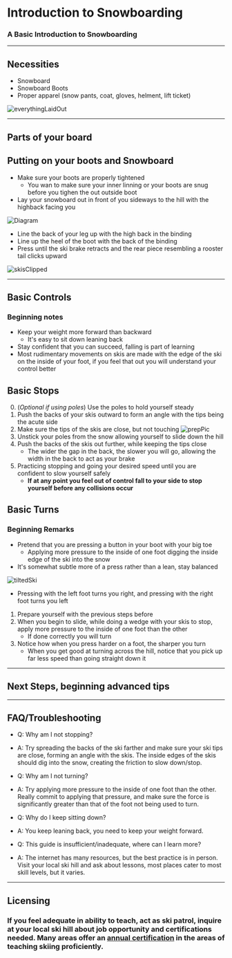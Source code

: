 # Introduction to Snowboarding

### A Basic Introduction to Snowboarding

---

## Necessities
* Snowboard
* Snowboard Boots
* Proper apparel (snow pants, coat, gloves, helment, lift ticket)

![everythingLaidOut](link)

---
## Parts of your board


## Putting on your boots and Snowboard
* Make sure your boots are properly tightened
  * You wan to make sure your inner linning or your boots are snug before you tighen the out outside boot
* Lay your snowboard out in front of you sideways to the hill with the highback facing you

![Diagram](LinkToPicture)

* Line the back of your leg up with the high back in the binding
* Line up the heel of the boot with the back of the binding
* Press until the ski brake retracts and the rear piece resembling a rooster tail clicks upward

![skisClipped](link)

---

## Basic Controls

### Beginning notes
 * Keep your weight more forward than backward
    * It's easy to sit down leaning back
 * Stay confident that you can succeed, falling is part of learning
 * Most rudimentary movements on skis are made with the edge of the ski on the inside of your foot, if you feel that out you will understand your control better

 ## Basic Stops
 0. (*Optional if using poles*) Use the poles to hold yourself steady
 1. Push the backs of your skis outward to form an angle with the tips being the acute side
 2. Make sure the tips of the skis are close, but not touching
 ![prepPic](link)
 3. Unstick your poles from the snow allowing yourself to slide down the hill
 4. Push the backs of the skis out further, while keeping the tips close
    * The wider the gap in the back, the slower you will go, allowing the width in the back to act as your brake
5. Practicing stopping and going your desired speed until you are confident to slow yourself safely
    * **If at any point you feel out of control fall to your side to stop yourself before any collisions occur**

## Basic Turns
### Beginning Remarks
* Pretend that you are pressing a button in your boot with your big toe
    * Applying more pressure to the inside of one foot digging the inside edge of the ski into the snow
* It's somewhat subtle more of a press rather than a lean, stay balanced

![tiltedSki](link)

* Pressing with the left foot turns you right, and pressing with the right foot turns you left
1. Prepare yourself with the previous steps before
2. When you begin to slide, while doing a wedge with your skis to stop, apply more pressure to the inside of one foot than the other
    * If done correctly you will turn
3. Notice how when you press harder on a foot, the sharper you turn
    * When you get good at turning across the hill, notice that you pick up far less speed than going straight down it

--- 
## Next Steps, beginning advanced tips

--- 
## FAQ/Troubleshooting
* Q: Why am I not stopping?
* A: Try spreading the backs of the ski farther and make sure your ski tips are close, forming an angle with the skis. The inside edges of the skis should dig into the snow, creating the friction to slow down/stop.

* Q: Why am I not turning?
* A: Try applying more pressure to the inside of one foot than the other. Really commit to applying that pressure, and make sure the force is significantly greater than that of the foot not being used to turn.

* Q: Why do I keep sitting down?
* A: You keep leaning back, you need to keep your weight forward.

* Q: This guide is insufficient/inadequate, where can I learn more?
* A: The internet has many resources, but the best practice is in person. Visit your local ski hill and ask about lessons, most places cater to most skill levels, but it varies.

---
## Licensing
### If you feel adequate in ability to teach, act as ski patrol, inquire at your local ski hill about job opportunity and certifications needed. Many areas offer an [annual certification](link.to.psiaa) in the areas of teaching skiing proficiently.
